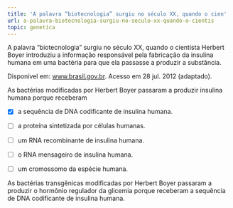 ```yaml
---
title: 'A palavra “biotecnologia” surgiu no século XX, quando o cien'
url: a-palavra-biotecnologia-surgiu-no-seculo-xx-quando-o-cientis
topic: genetica
---
```



A palavra “biotecnologia” surgiu no século XX, quando o cientista Herbert Boyer introduziu a informação responsável pela fabricação da insulina humana em uma bactéria para que ela passasse a produzir a substância.

Disponível em: www.brasil.gov.br. Acesso em 28 jul. 2012 (adaptado).

As bactérias modificadas por Herbert Boyer passaram a produzir insulina humana porque receberam



- [x] a sequência de DNA codificante de insulina humana.
- [ ] a proteína sintetizada por células humanas.
- [ ] um RNA recombinante de insulina humana.
- [ ] o RNA mensageiro de insulina humana.
- [ ] um cromossomo da espécie humana.


As bactérias transgênicas modificadas por Herbert Boyer passaram a produzir o hormônio regulador da glicemia porque receberam a sequência de DNA codificante de insulina humana.
